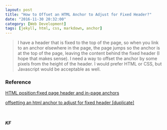 ```yaml
---
layout: post
title: "How to Offset an HTML Anchor to Adjust for Fixed Header?"
date: "2016-11-30 20:32:00"
category: [Web Development]
tags: [jekyll, html, css, markdown, anchor]
---
```

>I have a header that is fixed to the top of the page, so when you link to an anchor elsewhere in the page, the page jumps so the anchor is at the top of the page, leaving the content behind the fixed header (I hope that makes sense). I need a way to offset the anchor by some pixels from the height of the header. I would prefer HTML or CSS, but Javascript would be acceptable as well.

<!--more-->

### Reference
[HTML position:fixed page header and in-page anchors](http://stackoverflow.com/questions/4086107/html-positionfixed-page-header-and-in-page-anchors)

[offsetting an html anchor to adjust for fixed header [duplicate]](http://stackoverflow.com/questions/10732690/offsetting-an-html-anchor-to-adjust-for-fixed-header)



<br><br>
***KF***
